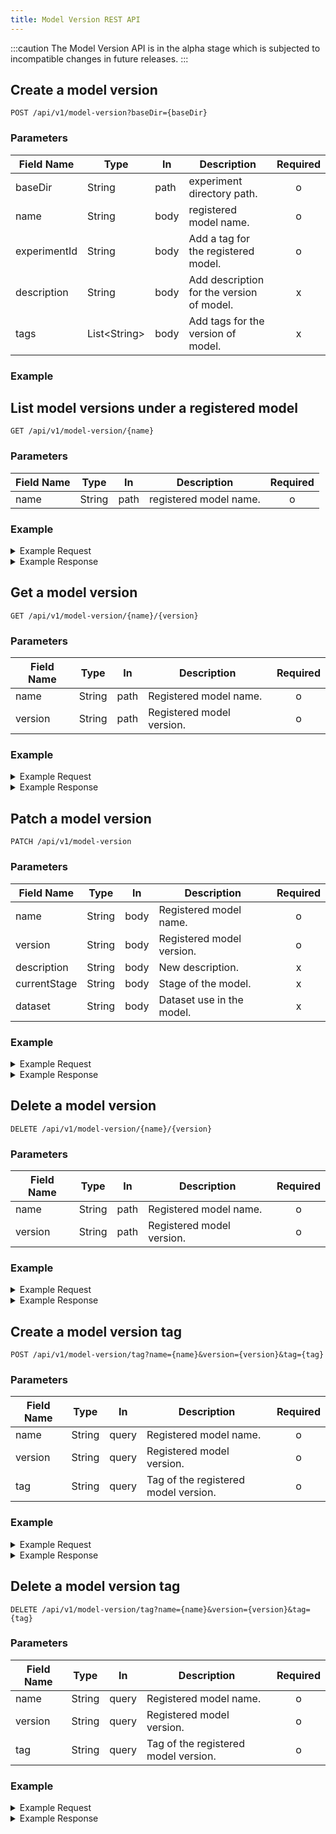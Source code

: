```yaml
---
title: Model Version REST API
---
```


<!--
Licensed to the Apache Software Foundation (ASF) under one
or more contributor license agreements.  See the NOTICE file
distributed with this work for additional information
regarding copyright ownership.  The ASF licenses this file
to you under the Apache License, Version 2.0 (the
"License"); you may not use this file except in compliance
with the License.  You may obtain a copy of the License at

  http://www.apache.org/licenses/LICENSE-2.0

Unless required by applicable law or agreed to in writing,
software distributed under the License is distributed on an
"AS IS" BASIS, WITHOUT WARRANTIES OR CONDITIONS OF ANY
KIND, either express or implied.  See the License for the
specific language governing permissions and limitations
under the License.
-->

:::caution
The Model Version API is in the alpha stage which is subjected to incompatible changes in future releases.
:::

## Create a model version
`POST /api/v1/model-version?baseDir={baseDir}`

### Parameters

| Field Name   | Type          | In   | Description                               | Required |
| ------------ | ------------- | ---- | ----------------------------------------- | :------: |
| baseDir      | String        | path | experiment directory path.                |    o     |
| name         | String        | body | registered model name.                    |    o     |
| experimentId | String        | body | Add a tag for the registered model.       |    o     |
| description  | String        | body | Add description for the version of model. |    x     |
| tags         | List<String\> | body | Add tags for the version of model.        |    x     |
### Example

## List model versions under a registered model
`GET /api/v1/model-version/{name}`

### Parameters

| Field Name | Type   | In   | Description            | Required |
| ---------- | ------ | ---- | ---------------------- | :------: |
| name       | String | path | registered model name. |    o     |

### Example
<details>
<summary>Example Request</summary>
<div>

```shell
curl -X GET http://127.0.0.1:32080/api/v1/model-version/register
```
</div>
</details>

<details>
<summary>Example Response</summary>
<div>

```json
{
   "attributes" : {},
   "code" : 200,
   "message" : "List all model version instances",
   "result" : [
      {
         "creationTime" : "2021-12-12 02:27:05",
         "currentStage" : "None",
         "dataset" : null,
         "description" : null,
         "experimentId" : "experiment-1639276018590-0001",
         "lastUpdatedTime" : "2021-12-12 02:27:05",
         "modelType" : "tensorflow",
         "name" : "register",
         "source" : "s3://submarine/experiment-1639276018590-0001/example/1",
         "tags" : [],
         "userId" : "",
         "version" : 1
      },
      {
         "creationTime" : "2021-12-12 02:27:05",
         "currentStage" : "None",
         "dataset" : null,
         "description" : null,
         "experimentId" : "experiment-1639276018590-0001",
         "lastUpdatedTime" : "2021-12-12 02:27:05",
         "modelType" : "tensorflow",
         "name" : "register",
         "source" : "s3://submarine/experiment-1639276018590-0001/example/2",
         "tags" : [],
         "userId" : "",
         "version" : 2
      },
   ],
   "status" : "OK",
   "success" : true
}
```
</div>
</details>

## Get a model version
`GET /api/v1/model-version/{name}/{version}`

### Parameters

| Field Name | Type   | In   | Description               | Required |
| ---------- | ------ | ---- | ------------------------- | :------: |
| name       | String | path | Registered model name.    |    o     |
| version    | String | path | Registered model version. |    o     |
### Example

<details>
<summary>Example Request</summary>
<div>

```shell
curl -X GET http://127.0.0.1:32080/api/v1/model-version/register/1
```
</div>
</details>

<details>
<summary>Example Response</summary>
<div>

```json
{
   "attributes" : {},
   "code" : 200,
   "message" : "Get the model version instance",
   "result" : {
      "creationTime" : "2021-12-12 02:27:05",
      "currentStage" : "None",
      "dataset" : null,
      "description" : null,
      "experimentId" : "experiment-1639276018590-0001",
      "lastUpdatedTime" : "2021-12-12 02:27:05",
      "modelType" : "tensorflow",
      "name" : "register",
      "source" : "s3://submarine/experiment-1639276018590-0001/example/1",
      "tags" : [],
      "userId" : "",
      "version" : 1
   },
   "status" : "OK",
   "success" : true
}
```
</div>
</details>

## Patch a model version
`PATCH /api/v1/model-version`

### Parameters

| Field Name   | Type   | In   | Description               | Required |
| ------------ | ------ | ---- | ------------------------- | :------: |
| name         | String | body | Registered model name.    |    o     |
| version      | String | body | Registered model version. |    o     |
| description  | String | body | New description.          |    x     |
| currentStage | String | body | Stage of the model.       |    x     |
| dataset      | String | body | Dataset use in the model. |    x     |

### Example
<details>
<summary>Example Request</summary>
<div>

```shell
curl -X PATCH -H "Content-Type: application/json" -d '
{
    "name": "register",
    "version": 1,
    "description": "new_description",
    "currentStage": "production",
    "dataset": "new_dataset"
}' http://127.0.0.1:32080/api/v1/model-version
```
</div>
</details>

<details>
<summary>Example Response</summary>
<div>

```json
{
   "attributes" : {},
   "code" : 200,
   "message" : "Update the model version instance",
   "result" : null,
   "status" : "OK",
   "success" : true
}
```
</div>
</details>

## Delete a model version
`DELETE /api/v1/model-version/{name}/{version}`

### Parameters

| Field Name | Type   | In   | Description               | Required |
| ---------- | ------ | ---- | ------------------------- | :------: |
| name       | String | path | Registered model name.    |    o     |
| version    | String | path | Registered model version. |    o     |

### Example

<details>
<summary>Example Request</summary>
<div>

```shell
curl -X DELETE http://127.0.0.1:32080/api/v1/model-version/register/1
```
</div>
</details>

<details>
<summary>Example Response</summary>
<div>

```json
{
   "attributes" : {},
   "code" : 200,
   "message" : "Delete the model version instance",
   "result" : null,
   "status" : "OK",
   "success" : true
}
```
</div>
</details>

## Create a model version tag
`POST /api/v1/model-version/tag?name={name}&version={version}&tag={tag}`

### Parameters

| Field Name | Type   | In    | Description                          | Required |
| ---------- | ------ | ----- | ------------------------------------ | :------: |
| name       | String | query | Registered model name.               |    o     |
| version    | String | query | Registered model version.            |    o     |
| tag        | String | query | Tag of the registered model version. |    o     |

### Example

<details>
<summary>Example Request</summary>
<div>

```shell
curl -X POST http://127.0.0.1:32080/api/v1/model-version/tag?name=register&version=2&tag=789
```
</div>
</details>

<details>
<summary>Example Response</summary>
<div>

```json
{
   "attributes" : {},
   "code" : 200,
   "message" : "Create a model version tag instance",
   "result" : null,
   "status" : "OK",
   "success" : true
}
```
</div>
</details>

## Delete a model version tag
`DELETE /api/v1/model-version/tag?name={name}&version={version}&tag={tag}`

### Parameters

| Field Name | Type   | In    | Description                          | Required |
| ---------- | ------ | ----- | ------------------------------------ | :------: |
| name       | String | query | Registered model name.               |    o     |
| version    | String | query | Registered model version.            |    o     |
| tag        | String | query | Tag of the registered model version. |    o     |

### Example
<details>
<summary>Example Request</summary>
<div>

```shell
curl -X DELETE http://127.0.0.1:32080/api/v1/model-version/tag?name=register&version=2&tag=789
```
</div>
</details>

<details>
<summary>Example Response</summary>
<div>

```json
{
    "status":"OK",
    "code":200,
    "success":true,
    "message":"Delete a registered model tag instance",
    "result":null,
    "attributes":{}
}
```
</div>
</details>
